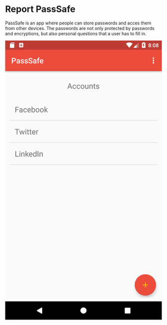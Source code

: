 # Report PassSafe
PassSafe is an app where people can store passwords and acces them from other devices. The passwords are not only protected by passwords and encryptions, but also personal questions that a user has to fill in.

![](https://github.com/JaccovanWijk/PassSafe/blob/master/doc/AccountsActivity.png)

##
